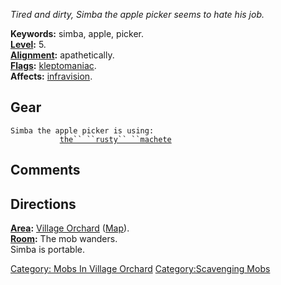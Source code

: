 *Tired and dirty, Simba the apple picker seems to hate his job.*

**Keywords:** simba, apple, picker.  
**[Level](Level.md "wikilink"):** 5.  
**[Alignment](Alignment.md "wikilink"):** apathetically.  
**[Flags](:Category:_Mob_Types.md "wikilink"):**
[kleptomaniac](:Category:_Scavenging_Mobs.md "wikilink").  
**Affects:** [infravision](Infravision.md "wikilink").  

## Gear

`Simba the apple picker is using:`  
<wielded>`           `[`the`` ``rusty`` ``machete`](Rusty_Machete.md "wikilink")

## Comments

## Directions

**[Area](:Category:_Areas.md "wikilink"):** [Village
Orchard](:Category:_Village_Orchard.md "wikilink")
([Map](Village_Orchard_Map.md "wikilink")).  
**[Room](:Category:_Rooms.md "wikilink"):** The mob wanders.  
Simba is portable.  

[Category: Mobs In Village
Orchard](Category:_Mobs_In_Village_Orchard "wikilink")
[Category:Scavenging Mobs](Category:Scavenging_Mobs "wikilink")
